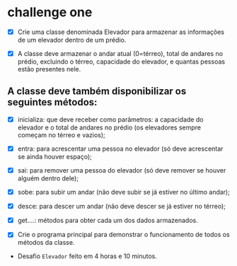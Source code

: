
# challenge one

- [x] Crie uma classe denominada Elevador para armazenar as informações de um elevador dentro de um prédio. 

- [x] A classe deve armazenar o andar atual (0=térreo), total de andares no prédio, excluindo o térreo, capacidade do elevador, e quantas pessoas estão presentes nele.

## A classe deve também disponibilizar os seguintes métodos:

- [x] inicializa: que deve receber como parâmetros: a capacidade do elevador e o total de andares no prédio (os elevadores sempre começam no térreo e vazios);
  
- [x] entra: para acrescentar uma pessoa no elevador (só deve acrescentar se ainda houver espaço);
  
- [x] sai: para remover uma pessoa do elevador (só deve remover se houver alguém dentro dele);
  
- [x] sobe: para subir um andar (não deve subir se já estiver no último andar);
  
- [x] desce: para descer um andar (não deve descer se já estiver no térreo);
  
- [x] get....: métodos para obter cada um dos dados armazenados.
  
- [x] Crie o programa principal para demonstrar o funcionamento de todos os métodos da classe.
  
-  Desafio `Elevador` feito em 4 horas e 10 minutos.

